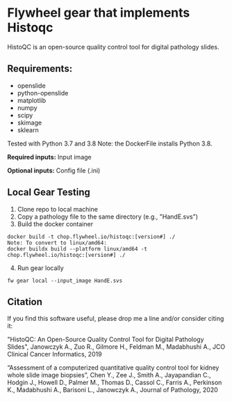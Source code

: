 # Flywheel gear that implements Histoqc

HistoQC is an open-source quality control tool for digital pathology slides.

## **Requirements**:


- openslide
- python-openslide
- matplotlib
- numpy
- scipy
- skimage
- sklearn

Tested with Python 3.7 and 3.8 Note: the DockerFile installs Python 3.8.


**Required inputs:**
Input image

**Optional inputs:**
Config file (.ini)

## **Local Gear Testing**
1. Clone repo to local machine
2. Copy a pathology file to the same directory (e.g., "HandE.svs")
3. Build the docker container
```
docker build -t chop.flywheel.io/histoqc:[version#] ./
Note: To convert to linux/amd64:
docker buildx build --platform linux/amd64 -t chop.flywheel.io/histoqc:[version#] ./
```
4. Run gear locally
```
fw gear local --input_image HandE.svs
```

##  **Citation**
If you find this software useful, please drop me a line and/or consider citing it:

"HistoQC: An Open-Source Quality Control Tool for Digital Pathology Slides", Janowczyk A., Zuo R., Gilmore H., Feldman M., Madabhushi A., JCO Clinical Cancer Informatics, 2019

“Assessment of a computerized quantitative quality control tool for kidney whole slide image biopsies”, Chen Y., Zee J., Smith A., Jayapandian C., Hodgin J., Howell D., Palmer M., Thomas D., Cassol C., Farris A., Perkinson K., Madabhushi A., Barisoni L., Janowczyk A., Journal of Pathology, 2020

